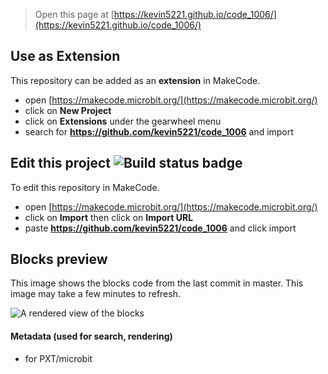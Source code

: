 
> Open this page at [https://kevin5221.github.io/code_1006/](https://kevin5221.github.io/code_1006/)

## Use as Extension

This repository can be added as an **extension** in MakeCode.

* open [https://makecode.microbit.org/](https://makecode.microbit.org/)
* click on **New Project**
* click on **Extensions** under the gearwheel menu
* search for **https://github.com/kevin5221/code_1006** and import

## Edit this project ![Build status badge](https://github.com/kevin5221/code_1006/workflows/MakeCode/badge.svg)

To edit this repository in MakeCode.

* open [https://makecode.microbit.org/](https://makecode.microbit.org/)
* click on **Import** then click on **Import URL**
* paste **https://github.com/kevin5221/code_1006** and click import

## Blocks preview

This image shows the blocks code from the last commit in master.
This image may take a few minutes to refresh.

![A rendered view of the blocks](https://github.com/kevin5221/code_1006/raw/master/.github/makecode/blocks.png)

#### Metadata (used for search, rendering)

* for PXT/microbit
<script src="https://makecode.com/gh-pages-embed.js"></script><script>makeCodeRender("{{ site.makecode.home_url }}", "{{ site.github.owner_name }}/{{ site.github.repository_name }}");</script>
